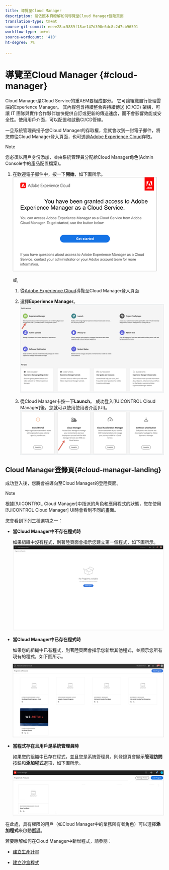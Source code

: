 ```yaml
---
title: 導覽至Cloud Manager
description: 請依照本頁瞭解如何導覽至Cloud Manager登陸頁面
translation-type: tm+mt
source-git-commit: eeee28ac5889f18ae147d390e6dc8c2d7cb96591
workflow-type: tm+mt
source-wordcount: '410'
ht-degree: 7%

---
```



# 導覽至Cloud Manager {#cloud-manager}

Cloud Manager是Cloud Service的重AEM要組成部分。 它可讓組織自行管理雲端的Experience Manager。 其內容包含持續整合與持續傳送 (CI/CD) 架構，可讓 IT 團隊與實作合作夥伴加快提供自訂或更新的傳送速度，而不會影響效能或安全性。使用用戶介面，可以配置和啟動CI/CD管線。

一旦系統管理員授予您Cloud Manager的存取權，您就會收到一封電子郵件，將您帶往Cloud Manager登入頁面，也可透過[Adobe Experience Cloud](https://my.cloudmanager.adobe.com/)存取。

>[!NOTE]
>您必須以用戶身份添加，並由系統管理員分配給Cloud Manager角色(Admin Console中的產品配置檔案)。

1. 在歡迎電子郵件中，按一下&#x200B;**開始**，如下圖所示。
   ![](/help/onboarding/what-is-required/assets/get-started-email.png)

   或,

   1. 從[Adobe Experience Cloud](https://my.cloudmanager.adobe.com/)導覽至Cloud Manager登入頁面

   1. 選擇&#x200B;**Experience Manager**。
      ![](/help/onboarding/getting-access-to-aem-in-cloud/assets/landing-page1.png)

   1. 從Cloud Manager卡按一下&#x200B;**Launch**。
成功登入[!UICONTROL Cloud Manager]後，您就可以使用使用者介面(UI)。
      ![](/help/onboarding/getting-access-to-aem-in-cloud/assets/landing-page2.png)


## Cloud Manager登錄頁{#cloud-manager-landing}

成功登入後，您將會被導向至Cloud Manager的登陸頁面。

>[!NOTE]
>根據[!UICONTROL Cloud Manager]中指派的角色和應用程式的狀態，您在使用[!UICONTROL Cloud Manager] UI時會看到不同的畫面。

您會看到下列三種選項之一：

* **當Cloud Manager中不存在程式時**

   如果組織中沒有程式，則著陸頁面會指示您建立第一個程式，如下圖所示。
   ![](/help/onboarding/getting-access-to-aem-in-cloud/assets/first_timelogin0.png)

* **當Cloud Manager中已存在程式時**

   如果您的組織中已有程式，則著陸頁面會指示您新增其他程式，並顯示您所有現有的程式，如下圖所示。

   ![](/help/onboarding/getting-access-to-aem-in-cloud/assets/first_timelogin1.png)

* **當程式存在且用戶是系統管理員時**

   如果您的組織中已存在程式，並且您是系統管理員，則登錄頁會顯示&#x200B;**管理訪問**&#x200B;按鈕和&#x200B;**添加程式**&#x200B;選項，如下圖所示。

   ![](/help/onboarding/getting-access-to-aem-in-cloud/assets/admin-console-4.png)

在此處，具有權限的用戶（如Cloud Manager中的業務所有者角色）可以選擇&#x200B;**添加程式**&#x200B;來啟動[嚮導](/help/onboarding/getting-access-to-aem-in-cloud/using-the-wizard.md)。

若要瞭解如何在Cloud Manager中新增程式，請參閱：

* [建立生產計畫](/help/onboarding/getting-access-to-aem-in-cloud/creating-production-program.md)

* [建立沙盒程式](/help/onboarding/getting-access-to-aem-in-cloud/creating-sandbox-program.md)